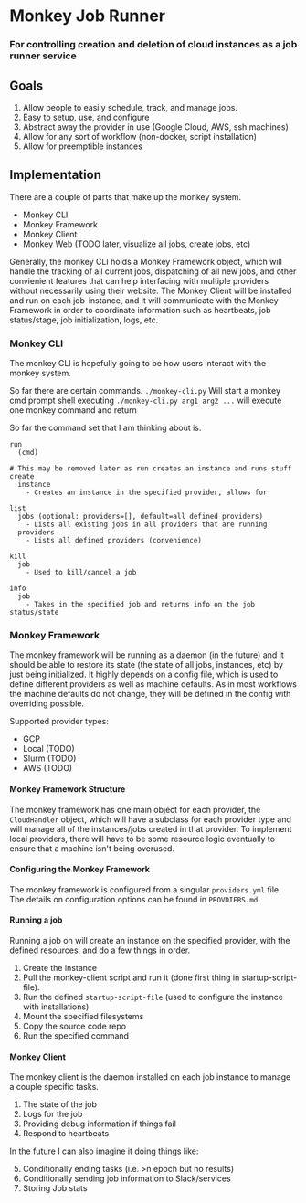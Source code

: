 #  Monkey Job Runner

### For controlling creation and deletion of cloud instances as a job runner service

## Goals

1. Allow people to easily schedule, track, and manage jobs.
2. Easy to setup, use, and configure
3. Abstract away the provider in use (Google Cloud, AWS, ssh machines)
4. Allow for any sort of workflow (non-docker, script installation)
5. Allow for preemptible instances

## Implementation

There are a couple of parts that make up the monkey system.  
- Monkey CLI
- Monkey Framework
- Monkey Client
- Monkey Web (TODO later, visualize all jobs, create jobs, etc)

Generally, the monkey CLI holds a Monkey Framework object, which will handle the tracking of all current jobs, dispatching of all new jobs, and other convienient features that can help interfacing with multiple providers without necessarily using their website.  The Monkey Client will be installed and run on each job-instance, and it will communicate with the Monkey Framework in order to coordinate information such as heartbeats, job status/stage, job initialization, logs, etc.

### Monkey CLI

The monkey CLI is hopefully going to be how users interact with the monkey system.  

So far there are certain commands. 
`./monkey-cli.py` Will start a monkey cmd prompt shell
executing `./monkey-cli.py arg1 arg2 ...` will execute one monkey command and return

So far the command set that I am thinking about is.
```
run
  (cmd)

# This may be removed later as run creates an instance and runs stuff
create
  instance
    - Creates an instance in the specified provider, allows for 

list
  jobs (optional: providers=[], default=all defined providers)
    - Lists all existing jobs in all providers that are running
  providers
    - Lists all defined providers (convenience)

kill
  job
    - Used to kill/cancel a job

info
  job
    - Takes in the specified job and returns info on the job status/state

```


### Monkey Framework

The monkey framework will be running as a daemon (in the future) and it should be able to restore its state (the state of all jobs, instances, etc) by just being initialized.  It highly depends on a config file, which is used to define different providers as well as machine defaults.  As in most workflows the machine defaults do not change, they will be defined in the config with overriding possible.  

Supported provider types:
- GCP
- Local (TODO)
- Slurm (TODO)
- AWS (TODO)

#### Monkey Framework Structure

The monkey framework has one main object for each provider, the `CloudHandler` object, which will have a subclass for each provider type and will manage all of the instances/jobs created in that provider.  To implement local providers, there will have to be some resource logic eventually to ensure that a machine isn't being overused.

#### Configuring the Monkey Framework 

The monkey framework is configured from a singular `providers.yml` file.  The details on configuration options can be found in `PROVDIERS.md`.


#### Running a job

Running a job on will create an instance on the specified provider, with the defined resources, and do a few things in order.

1. Create the instance
2. Pull the monkey-client script and run it (done first thing in startup-script-file).
3. Run the defined `startup-script-file` (used to configure the instance with installations)
4. Mount the specified filesystems
5. Copy the source code repo
6. Run the specified command


#### Monkey Client

The monkey client is the daemon installed on each job instance to manage a couple specific tasks.

1. The state of the job
2. Logs for the job
3. Providing debug information if things fail
4. Respond to heartbeats

In the future I can also imagine it doing things like:

5. Conditionally ending tasks (i.e. >n epoch but no results)
6. Conditionally sending job information to Slack/services
7. Storing Job stats







